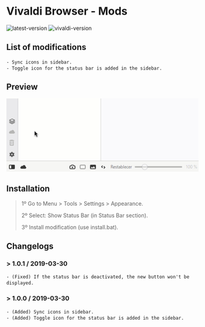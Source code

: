 # Vivaldi Browser - Mods

![latest-version](https://img.shields.io/badge/Latest%20Version-1.0.1-brightgreen.svg)
![vivaldi-version](https://img.shields.io/badge/Vivaldi%20Version-2.5-brightgreen.svg)

## List of modifications

    - Sync icons in sidebar.
    - Toggle icon for the status bar is added in the sidebar.

## Preview

![preview](./preview.gif)

## Installation

> 1º Go to Menu > Tools > Settings > Appearance.
>
> 2º Select: Show Status Bar (in Status Bar section).
>
> 3º Install modification (use install.bat).

## Changelogs

### > 1.0.1 / 2019-03-30

    - (Fixed) If the status bar is deactivated, the new button won't be displayed.

### > 1.0.0 / 2019-03-30

    - (Added) Sync icons in sidebar.
    - (Added) Toggle icon for the status bar is added in the sidebar.